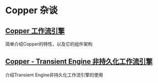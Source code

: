 # Copper 杂谈

## [Copper 工作流引擎](copper-example-hello-world)

简单介绍Copper的特性，以及它的组件架构

## [Copper - Transient Engine 非持久化工作流引擎](copper-example-transient-engine)

介绍Transient Engine非持久化工作流引擎的使用